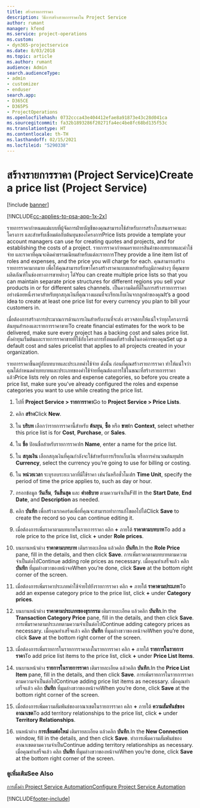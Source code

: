```yaml
---
title: สร้างรายการราคา
description: วิธีการสร้างรายการราคาใน Project Service
author: rumant
manager: kfend
ms.service: project-operations
ms.custom:
- dyn365-projectservice
ms.date: 8/03/2018
ms.topic: article
ms.author: rumant
audience: Admin
search.audienceType:
- admin
- customizer
- enduser
search.app:
- D365CE
- D365PS
- ProjectOperations
ms.openlocfilehash: 0732ccca43e404412efae8a91873e43c28d041ca
ms.sourcegitcommit: fa32b1893286f20271fa4ec4be8fc68bd135f53c
ms.translationtype: HT
ms.contentlocale: th-TH
ms.lasthandoff: 02/15/2021
ms.locfileid: "5290338"
---
```

# <a name="create-a-price-list-project-service"></a><span data-ttu-id="a1879-103">สร้างรายการราคา (Project Service)</span><span class="sxs-lookup"><span data-stu-id="a1879-103">Create a price list (Project Service)</span></span>

[!include [banner](../includes/psa-now-project-operations.md)]

[!INCLUDE[cc-applies-to-psa-app-1x-2x](../includes/cc-applies-to-psa-app-1x-2x.md)]

<span data-ttu-id="a1879-104">รายการราคากำหนดแม่แบบที่ผู้จัดการฝ่ายบัญชีของคุณสามารถใช้สำหรับการสร้างใบเสนอราคาและโครงการ และสำหรับเชื่อมต่อกับต้นทุนของโครงการ</span><span class="sxs-lookup"><span data-stu-id="a1879-104">Price lists provide a template your account managers can use for creating quotes and projects, and for establishing the costs of a project.</span></span> <span data-ttu-id="a1879-105">รายการราคากำหนดรายการสินค้าของบทบาทและค่าใช้จ่าย และราคาที่คุณจะคิดค่าธรรมเนียมสำหรับแต่ละรายการ</span><span class="sxs-lookup"><span data-stu-id="a1879-105">They provide a line item list of roles and expenses, and the price you will charge for each.</span></span> <span data-ttu-id="a1879-106">คุณสามารถสร้างรายการราคามากมาย เพื่อให้คุณสามารถรักษาโครงสร้างราคาแบบแยกสำหรับภูมิภาคต่างๆ ที่คุณขายผลิตภัณฑ์ในช่องทางการขายต่างๆ ได้</span><span class="sxs-lookup"><span data-stu-id="a1879-106">You can create multiple price lists so that you can maintain separate price structures for different regions you sell your products in or for different sales channels.</span></span> <span data-ttu-id="a1879-107">เป็นความคิดที่ดีในการสร้างรายการราคาอย่างน้อยหนึ่งราคาสำหรับทุกสกุลเงินที่คุณวางแผนที่จะเรียกเก็บเงินจากลูกค้าของคุณ</span><span class="sxs-lookup"><span data-stu-id="a1879-107">It’s a good idea to create at least one price list for every currency you plan to bill your customers in.</span></span>  
  
<span data-ttu-id="a1879-108">เมื่อต้องการสร้างการประมาณการด้านการเงินสำหรับงานที่จะส่ง ตรวจสอบให้แน่ใจว่าทุกโครงการมีต้นทุนสำรองและรายการราคาขาย</span><span class="sxs-lookup"><span data-stu-id="a1879-108">To create financial estimates for the work to be delivered, make sure every project has a backing cost and sales price list.</span></span> <span data-ttu-id="a1879-109">ตั้งค่าทุนเริ่มต้นและรายการราคาขายที่ใช้กับโครงการทั้งหมดที่สร้างขึ้นในองค์กรของคุณ</span><span class="sxs-lookup"><span data-stu-id="a1879-109">Set up a default cost and sales pricelist that applies to all projects created in your organization.</span></span>  
  
<span data-ttu-id="a1879-110">รายการราคาขึ้นอยู่กับบทบาทและประเภทค่าใช้จ่าย ดังนั้น ก่อนที่คุณสร้างรายการราคา ทำให้แน่ใจว่าคุณได้กำหนดค่าบทบาทและประเภทของค่าใช้จ่ายที่คุณต้องการใช้ในขณะที่สร้างรายการราคาแล้ว</span><span class="sxs-lookup"><span data-stu-id="a1879-110">Price lists rely on roles and expense categories, so before you create a price list, make sure you’ve already configured the roles and expense categories you want to use while creating the price list.</span></span>  
  
1.  <span data-ttu-id="a1879-111">ไปที่ **Project Service > รายการราคา**</span><span class="sxs-lookup"><span data-stu-id="a1879-111">Go to **Project Service > Price Lists**.</span></span>  
  
2.  <span data-ttu-id="a1879-112">คลิก **สร้าง**</span><span class="sxs-lookup"><span data-stu-id="a1879-112">Click **New**.</span></span>  
  
3.  <span data-ttu-id="a1879-113">ใน **บริบท** เลือกว่ารายการราคานี้สำหรับ **ต้นทุน**, **ซื้อ** หรือ **ขาย**</span><span class="sxs-lookup"><span data-stu-id="a1879-113">In **Context**, select whether this price list is for **Cost**, **Purchase**, or **Sales**.</span></span>  
  
4.  <span data-ttu-id="a1879-114">ใน **ชื่อ** ป้อนชื่อสำหรับรายการราคา</span><span class="sxs-lookup"><span data-stu-id="a1879-114">In **Name**, enter a name for the price list.</span></span>  
  
5.  <span data-ttu-id="a1879-115">ใน **สกุลเงิน** เลือกสกุลเงินที่คุณกำลังจะใช้สำหรับการเรียกเก็บเงิน หรือการคำนวณต้นทุน</span><span class="sxs-lookup"><span data-stu-id="a1879-115">In **Currency**, select the currency you’re going to use for billing or costing.</span></span>  
  
6.  <span data-ttu-id="a1879-116">ใน **หน่วยเวลา** ระบุรอบระยะเวลาที่มีใช้ราคา เช่นวันหรือชั่วโมง</span><span class="sxs-lookup"><span data-stu-id="a1879-116">In **Time Unit**, specify the period of time the price applies to, such as day or hour.</span></span>  
  
7.  <span data-ttu-id="a1879-117">กรอกข้อมูล **วันเริ่ม**, **วันสิ้นสุด** และ **คำอธิบาย** ตามความจำเป็น</span><span class="sxs-lookup"><span data-stu-id="a1879-117">Fill in the **Start Date**, **End Date**, and **Description** as needed.</span></span>  
  
8.  <span data-ttu-id="a1879-118">คลิก **บันทึก** เพื่อสร้างเรกคอร์ดเพื่อที่คุณจะสามารถทำการแก้ไขตอไปได้</span><span class="sxs-lookup"><span data-stu-id="a1879-118">Click **Save** to create the record so you can continue editing it.</span></span>  
  
9. <span data-ttu-id="a1879-119">เมื่อต้องการเพิ่มราคาตามบทบาทในรายการราคา คลิก **+**  ภายใต้ **ราคาตามบทบาท**</span><span class="sxs-lookup"><span data-stu-id="a1879-119">To add a role price to the price list, click **+** under **Role prices**.</span></span>  
  
10. <span data-ttu-id="a1879-120">บนบานหน้าต่าง **ราคาตามบทบาท** เติมรายละเอียด แล้วคลิก **บันทึก**.</span><span class="sxs-lookup"><span data-stu-id="a1879-120">In the **Role Price** pane, fill in the details, and then click **Save**.</span></span> <span data-ttu-id="a1879-121">การเพิ่มราคาตามบทบาทตามความจำเป็นต่อไป</span><span class="sxs-lookup"><span data-stu-id="a1879-121">Continue adding role prices as necessary.</span></span> <span data-ttu-id="a1879-122">เมื่อคุณทำเสร็จแล้ว คลิก **บันทึก** ที่มุมล่างขวาของหน้าจอ</span><span class="sxs-lookup"><span data-stu-id="a1879-122">When you’re done, click **Save** at the bottom right corner of the screen.</span></span>  
  
11. <span data-ttu-id="a1879-123">เมื่อต้องการเพิ่มราคาประเภทค่าใช้จ่ายไปยังรายการราคา คลิก **+** ภายใต้ **ราคาตามประเภท**</span><span class="sxs-lookup"><span data-stu-id="a1879-123">To add an expense category price to the price list, click **+** under **Category prices**.</span></span>  
  
12. <span data-ttu-id="a1879-124">บนบานหน้าต่าง **ราคาตามประเภทของธุรกรรม** เติมรายละเอียด แล้วคลิก **บันทึก**.</span><span class="sxs-lookup"><span data-stu-id="a1879-124">In the **Transaction Category Price** pane, fill in the details, and then click **Save**.</span></span> <span data-ttu-id="a1879-125">การเพิ่มราคาตามประเภทตามความจำเป็นต่อไป</span><span class="sxs-lookup"><span data-stu-id="a1879-125">Continue adding category prices as necessary.</span></span> <span data-ttu-id="a1879-126">เมื่อคุณทำเสร็จแล้ว คลิก **บันทึก** ที่มุมล่างขวาของหน้าจอ</span><span class="sxs-lookup"><span data-stu-id="a1879-126">When you’re done, click **Save** at the bottom right corner of the screen.</span></span>  
  
13. <span data-ttu-id="a1879-127">เมื่อต้องการเพิ่มรายการในรายการราคาลงในรายการราคา คลิก **+** ภายใต้ **รายการในรายการราคา**</span><span class="sxs-lookup"><span data-stu-id="a1879-127">To add price list items to the price list, click **+** under **Price List Items**.</span></span>  
  
14. <span data-ttu-id="a1879-128">บนบานหน้าต่าง **รายการในรายการราคา** เติมรายละเอียด แล้วคลิก **บันทึก**.</span><span class="sxs-lookup"><span data-stu-id="a1879-128">In the **Price List Item** pane, fill in the details, and then click **Save**.</span></span> <span data-ttu-id="a1879-129">การเพิ่มรายการในรายการราคาตามความจำเป็นต่อไป</span><span class="sxs-lookup"><span data-stu-id="a1879-129">Continue adding price list items as necessary.</span></span> <span data-ttu-id="a1879-130">เมื่อคุณทำเสร็จแล้ว คลิก **บันทึก** ที่มุมล่างขวาของหน้าจอ</span><span class="sxs-lookup"><span data-stu-id="a1879-130">When you’re done, click **Save** at the bottom right corner of the screen.</span></span>  
  
15. <span data-ttu-id="a1879-131">เมื่อต้องการเพิ่มความสัมพันธ์ของอาณาเขตในรายการราคา คลิก **+** ภายใต้ **ความสัมพันธ์ของอาณาเขต**</span><span class="sxs-lookup"><span data-stu-id="a1879-131">To add territory relationships to the price list, click **+** under **Territory Relationships**.</span></span>  
  
16. <span data-ttu-id="a1879-132">บนหน้าต่าง **การเชื่อมต่อใหม่** เติมรายละเอียด แล้วคลิก **บันทึก**.</span><span class="sxs-lookup"><span data-stu-id="a1879-132">In the **New Connection** window, fill in the details, and then click **Save**.</span></span> <span data-ttu-id="a1879-133">ทำการเพิ่มความสัมพันธ์ของอาณาเขตตามความจำเป็น</span><span class="sxs-lookup"><span data-stu-id="a1879-133">Continue adding territory relationships as necessary.</span></span> <span data-ttu-id="a1879-134">เมื่อคุณทำเสร็จแล้ว คลิก **บันทึก** ที่มุมล่างขวาของหน้าจอ</span><span class="sxs-lookup"><span data-stu-id="a1879-134">When you’re done, click **Save** at the bottom right corner of the screen.</span></span>  
  
### <a name="see-also"></a><span data-ttu-id="a1879-135">ดูเพิ่มเติม</span><span class="sxs-lookup"><span data-stu-id="a1879-135">See Also</span></span>  
 [<span data-ttu-id="a1879-136">การตั้งค่า Project Service Automation</span><span class="sxs-lookup"><span data-stu-id="a1879-136">Configure Project Service Automation</span></span>](../psa/configure.md)


[!INCLUDE[footer-include](../includes/footer-banner.md)]